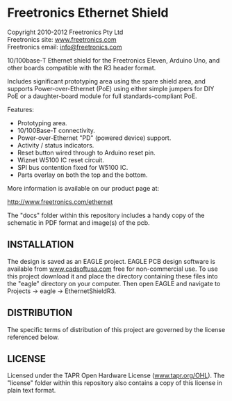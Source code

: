 Freetronics Ethernet Shield
===========================
Copyright 2010-2012 Freetronics Pty Ltd  
Freetronics site:  www.freetronics.com  
Freetronics email: info@freetronics.com  

10/100base-T Ethernet shield for the Freetronics Eleven, Arduino Uno,
and other boards compatible with the R3 header format.

Includes significant prototyping area using the spare shield area, and
supports Power-over-Ethernet (PoE) using either simple jumpers for DIY
PoE or a daughter-board module for full standards-compliant PoE.

Features:

 * Prototyping area.
 * 10/100Base-T connectivity.
 * Power-over-Ethernet "PD" (powered device) support.
 * Activity / status indicators.
 * Reset button wired through to Arduino reset pin.
 * Wiznet W5100 IC reset circuit.
 * SPI bus contention fixed for W5100 IC.
 * Parts overlay on both the top and the bottom.


More information is available on our product page at:

  http://www.freetronics.com/ethernet

The "docs" folder within this repository includes a handy copy of the
schematic in PDF format and image(s) of the pcb.


INSTALLATION
------------
The design is saved as an EAGLE project. EAGLE PCB design software is
available from www.cadsoftusa.com free for non-commercial use. To use
this project download it and place the directory containing these files
into the "eagle" directory on your computer. Then open EAGLE and
navigate to Projects -> eagle -> EthernetShieldR3.


DISTRIBUTION
------------
The specific terms of distribution of this project are governed by the
license referenced below.


LICENSE
-------
Licensed under the TAPR Open Hardware License (www.tapr.org/OHL).
The "license" folder within this repository also contains a copy of
this license in plain text format.
